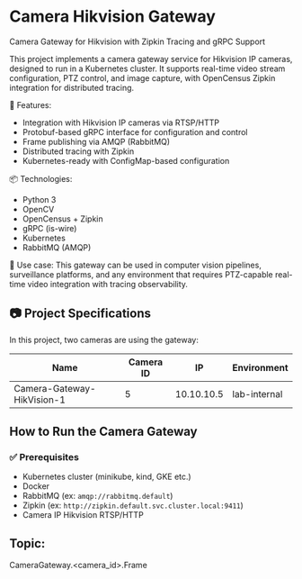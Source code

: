 # Camera Hikvision Gateway
Camera Gateway for Hikvision with Zipkin Tracing and gRPC Support

This project implements a camera gateway service for Hikvision IP cameras, designed to run in a Kubernetes cluster. It supports real-time video stream configuration, PTZ control, and image capture, with OpenCensus Zipkin integration for distributed tracing.

🔧 Features:
- Integration with Hikvision IP cameras via RTSP/HTTP
- Protobuf-based gRPC interface for configuration and control
- Frame publishing via AMQP (RabbitMQ)
- Distributed tracing with Zipkin
- Kubernetes-ready with ConfigMap-based configuration

📦 Technologies:
- Python 3
- OpenCV
- OpenCensus + Zipkin
- gRPC (is-wire)
- Kubernetes
- RabbitMQ (AMQP)

🚀 Use case:
This gateway can be used in computer vision pipelines, surveillance platforms, and any environment that requires PTZ-capable real-time video integration with tracing observability.

## 📷 Project Specifications

In this project, two cameras are using the gateway:

| **Name**                      | **Camera ID** | **IP**         | **Environment** |
|------------------------------|---------------|----------------|-----------------|
| Camera-Gateway-HikVision-1   | 5             | 10.10.10.5     | lab-internal    |

## How to Run the Camera Gateway

### ✅ Prerequisites

- Kubernetes cluster (minikube, kind, GKE etc.)
- Docker
- RabbitMQ (ex: `amqp://rabbitmq.default`)
- Zipkin (ex: `http://zipkin.default.svc.cluster.local:9411`)
- Camera IP Hikvision RTSP/HTTP

## Topic:
CameraGateway.<camera_id>.Frame
